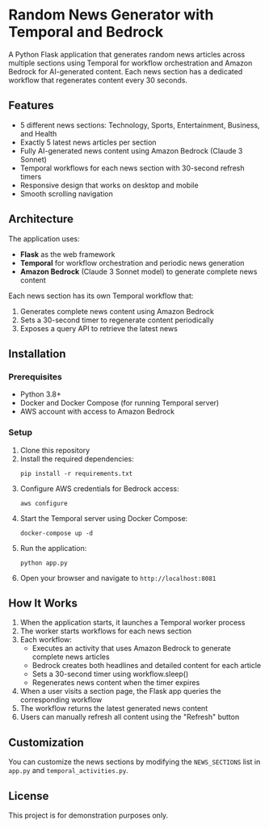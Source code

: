 # Random News Generator with Temporal and Bedrock

A Python Flask application that generates random news articles across multiple sections using Temporal for workflow orchestration and Amazon Bedrock for AI-generated content. Each news section has a dedicated workflow that regenerates content every 30 seconds.

## Features

- 5 different news sections: Technology, Sports, Entertainment, Business, and Health
- Exactly 5 latest news articles per section
- Fully AI-generated news content using Amazon Bedrock (Claude 3 Sonnet)
- Temporal workflows for each news section with 30-second refresh timers
- Responsive design that works on desktop and mobile
- Smooth scrolling navigation

## Architecture

The application uses:
- **Flask** as the web framework
- **Temporal** for workflow orchestration and periodic news generation
- **Amazon Bedrock** (Claude 3 Sonnet model) to generate complete news content

Each news section has its own Temporal workflow that:
1. Generates complete news content using Amazon Bedrock
2. Sets a 30-second timer to regenerate content periodically
3. Exposes a query API to retrieve the latest news

## Installation

### Prerequisites

- Python 3.8+
- Docker and Docker Compose (for running Temporal server)
- AWS account with access to Amazon Bedrock

### Setup

1. Clone this repository
2. Install the required dependencies:
   ```
   pip install -r requirements.txt
   ```
3. Configure AWS credentials for Bedrock access:
   ```
   aws configure
   ```
4. Start the Temporal server using Docker Compose:
   ```
   docker-compose up -d
   ```
5. Run the application:
   ```
   python app.py
   ```
6. Open your browser and navigate to `http://localhost:8081`

## How It Works

1. When the application starts, it launches a Temporal worker process
2. The worker starts workflows for each news section
3. Each workflow:
   - Executes an activity that uses Amazon Bedrock to generate complete news articles
   - Bedrock creates both headlines and detailed content for each article
   - Sets a 30-second timer using workflow.sleep()
   - Regenerates news content when the timer expires
4. When a user visits a section page, the Flask app queries the corresponding workflow
5. The workflow returns the latest generated news content
6. Users can manually refresh all content using the "Refresh" button

## Customization

You can customize the news sections by modifying the `NEWS_SECTIONS` list in `app.py` and `temporal_activities.py`.

## License

This project is for demonstration purposes only.